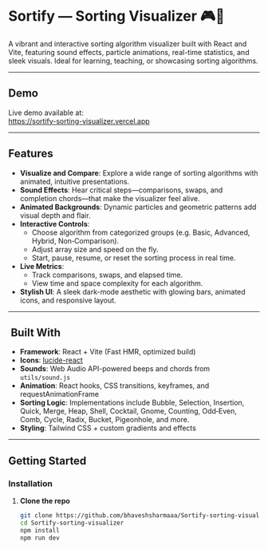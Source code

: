# Sortify — Sorting Visualizer 🎮🔢

A vibrant and interactive sorting algorithm visualizer built with React and Vite, featuring sound effects, particle animations, real-time statistics, and sleek visuals. Ideal for learning, teaching, or showcasing sorting algorithms.

---

## Demo

Live demo available at:  
https://sortify-sorting-visualizer.vercel.app

---

## Features

- **Visualize and Compare**: Explore a wide range of sorting algorithms with animated, intuitive presentations.
- **Sound Effects**: Hear critical steps—comparisons, swaps, and completion chords—that make the visualizer feel alive.
- **Animated Backgrounds**: Dynamic particles and geometric patterns add visual depth and flair.
- **Interactive Controls**:
  - Choose algorithm from categorized groups (e.g. Basic, Advanced, Hybrid, Non‑Comparison).
  - Adjust array size and speed on the fly.
  - Start, pause, resume, or reset the sorting process in real time.
- **Live Metrics**:
  - Track comparisons, swaps, and elapsed time.
  - View time and space complexity for each algorithm.
- **Stylish UI**: A sleek dark-mode aesthetic with glowing bars, animated icons, and responsive layout.

---

## ​ Built With

- **Framework**: React + Vite (Fast HMR, optimized build)
- **Icons**: [lucide-react](https://lucide.dev)
- **Sounds**: Web Audio API-powered beeps and chords from `utils/sound.js`
- **Animation**: React hooks, CSS transitions, keyframes, and requestAnimationFrame
- **Sorting Logic**: Implementations include Bubble, Selection, Insertion, Quick, Merge, Heap, Shell, Cocktail, Gnome, Counting, Odd‑Even, Comb, Cycle, Radix, Bucket, Pigeonhole, and more.
- **Styling**: Tailwind CSS + custom gradients and effects

---

## Getting Started

### Installation

1. **Clone the repo**

   ```bash
   git clone https://github.com/bhaveshsharmaaa/Sortify-sorting-visualizer.git
   cd Sortify-sorting-visualizer
   npm install
   npm run dev

   ```
